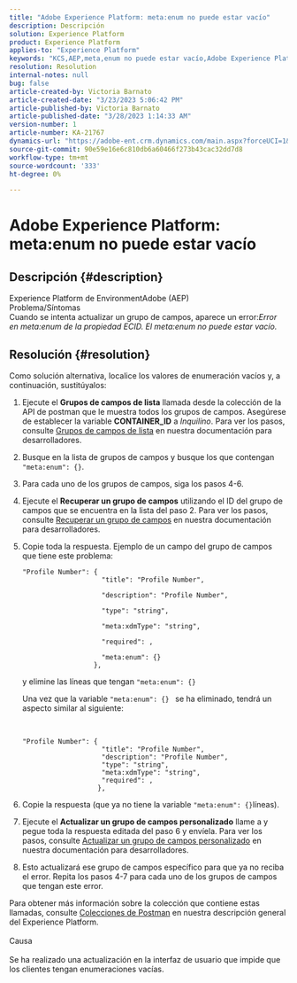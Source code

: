 ```yaml
---
title: "Adobe Experience Platform: meta:enum no puede estar vacío"
description: Descripción
solution: Experience Platform
product: Experience Platform
applies-to: "Experience Platform"
keywords: "KCS,AEP,meta,enum no puede estar vacío,Adobe Experience Platform,actualizar grupos de campos,solución,solución de problemas"
resolution: Resolution
internal-notes: null
bug: false
article-created-by: Victoria Barnato
article-created-date: "3/23/2023 5:06:42 PM"
article-published-by: Victoria Barnato
article-published-date: "3/28/2023 1:14:33 AM"
version-number: 1
article-number: KA-21767
dynamics-url: "https://adobe-ent.crm.dynamics.com/main.aspx?forceUCI=1&pagetype=entityrecord&etn=knowledgearticle&id=b2b20b10-9dc9-ed11-b597-6045bd006793"
source-git-commit: 90e59e16e6c810db6a60466f273b43cac32dd7d8
workflow-type: tm+mt
source-wordcount: '333'
ht-degree: 0%

---
```


# Adobe Experience Platform: meta:enum no puede estar vacío

## Descripción {#description}

Experience Platform de EnvironmentAdobe (AEP)<br>Problema/Síntomas<br>
Cuando se intenta actualizar un grupo de campos, aparece un error:*Error en meta:enum de la propiedad ECID. El meta:enum no puede estar vacío.*






## Resolución {#resolution}


Como solución alternativa, localice los valores de enumeración vacíos y, a continuación, sustitúyalos:

1. Ejecute el <b>Grupos de campos de lista</b> llamada desde la colección de la API de postman que le muestra todos los grupos de campos. Asegúrese de establecer la variable <b>CONTAINER_ID</b> a *Inquilino*. Para ver los pasos, consulte [Grupos de campos de lista](https://developer.adobe.com/experience-platform-apis/references/schema-registry/#tag/Field-groups/operation/listFieldGroups) en nuestra documentación para desarrolladores.
2. Busque en la lista de grupos de campos y busque los que contengan `"meta:enum": {}`.
3. Para cada uno de los grupos de campos, siga los pasos 4-6.
4. Ejecute el <b>Recuperar un grupo de campos</b> utilizando el ID del grupo de campos que se encuentra en la lista del paso 2. Para ver los pasos, consulte [Recuperar un grupo de campos](https://developer.adobe.com/experience-platform-apis/references/schema-registry/#tag/Field-groups/operation/retrieveFieldGroup) en nuestra documentación para desarrolladores.
5. Copie toda la respuesta. Ejemplo de un campo del grupo de campos que tiene este problema:




   ```clike
   "Profile Number": { 
                       "title": "Profile Number",                                     
                       "description": "Profile Number",                                    
                       "type": "string",                                     
                       "meta:xdmType": "string",                                    
                       "required": ,                                    
                       "meta:enum": {}                               
                     },
   ```



   y elimine las líneas que tengan `"meta:enum": {}`



   Una vez que la variable `"meta:enum": {} ` se ha eliminado, tendrá un aspecto similar al siguiente:

    

   ```clike
   "Profile Number": {
                       "title": "Profile Number",
                       "description": "Profile Number",
                       "type": "string",
                       "meta:xdmType": "string",
                       "required": ,
                      },
   ```
6. Copie la respuesta (que ya no tiene la variable `"meta:enum": {}`líneas).
7. Ejecute el <b>Actualizar un grupo de campos personalizado</b> llame a y pegue toda la respuesta editada del paso 6 y envíela. Para ver los pasos, consulte [Actualizar un grupo de campos personalizado](https://developer.adobe.com/experience-platform-apis/references/schema-registry/#tag/Field-groups/operation/patchFieldGroup) en nuestra documentación para desarrolladores.
8. Esto actualizará ese grupo de campos específico para que ya no reciba el error. Repita los pasos 4-7 para cada uno de los grupos de campos que tengan este error.


Para obtener más información sobre la colección que contiene estas llamadas, consulte [Colecciones de Postman](https://experienceleague.adobe.com/docs/experience-platform/landing/platform-apis/postman.html?lang=en#collections) en nuestra descripción general del Experience Platform.
<br><br>Causa<br><br>
Se ha realizado una actualización en la interfaz de usuario que impide que los clientes tengan enumeraciones vacías.
